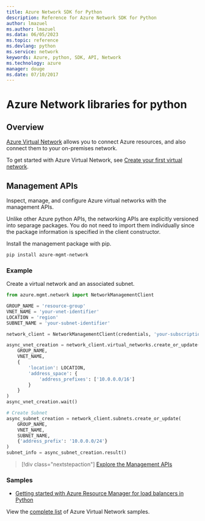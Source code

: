 ```yaml
---
title: Azure Network SDK for Python
description: Reference for Azure Network SDK for Python
author: lmazuel
ms.author: lmazuel
ms.data: 06/05/2023
ms.topic: reference
ms.devlang: python
ms.service: network
keywords: Azure, python, SDK, API, Network
ms.technology: azure
manager: douge
ms.date: 07/10/2017
---
```

# Azure Network libraries for python

## Overview

[Azure Virtual Network](/azure/virtual-network/virtual-networks-overview) allows you to connect Azure resources, and also connect them to your on-premises network.

To get started with Azure Virtual Network, see [Create your first virtual network](/azure/virtual-network/virtual-network-get-started-vnet-subnet).

## Management APIs

Inspect, manage, and configure Azure virtual networks with the management APIs.

Unlike other Azure python APIs, the networking APIs are explicitly versioned into separage packages. You do not need to import them individually since the package information is specified in the client constructor.

Install the management package with pip.

```bash
pip install azure-mgmt-network
```

### Example

Create a virtual network and an associated subnet.

```python
from azure.mgmt.network import NetworkManagementClient

GROUP_NAME = 'resource-group'
VNET_NAME = 'your-vnet-identifier'
LOCATION = 'region'
SUBNET_NAME = 'your-subnet-identifier'

network_client = NetworkManagementClient(credentials, 'your-subscription-id')

async_vnet_creation = network_client.virtual_networks.create_or_update(
    GROUP_NAME,
    VNET_NAME,
    {
        'location': LOCATION,
        'address_space': {
            'address_prefixes': ['10.0.0.0/16']
        }
    }
)
async_vnet_creation.wait()

# Create Subnet
async_subnet_creation = network_client.subnets.create_or_update(
    GROUP_NAME,
    VNET_NAME,
    SUBNET_NAME,
    {'address_prefix': '10.0.0.0/24'}
)
subnet_info = async_subnet_creation.result()
```

> [!div class="nextstepaction"]
> [Explore the Management APIs](/python/api/overview/azure/network/management)

### Samples

* [Getting started with Azure Resource Manager for load balancers in Python](https://azure.microsoft.com/en-us/resources/samples/network-python-manage-loadbalancer/)

View the [complete list](https://azure.microsoft.com/en-us/resources/samples/?platform=python&term=virtual%20network) of Azure Virtual Network samples.